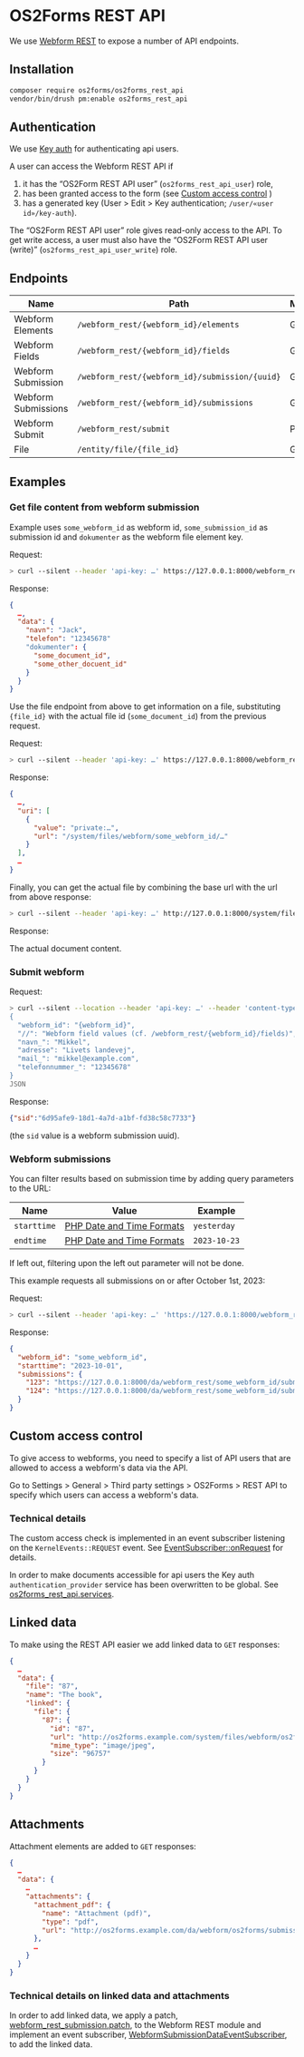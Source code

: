 # OS2Forms REST API

We use [Webform REST](https://www.drupal.org/project/webform_rest) to expose a
number of API endpoints.

## Installation

```sh
composer require os2forms/os2forms_rest_api
vendor/bin/drush pm:enable os2forms_rest_api
```

## Authentication

We use [Key auth](https://www.drupal.org/project/key_auth) for authenticating
api users.

A user can access the Webform REST API if

1. it has the “OS2Form REST API user” (`os2forms_rest_api_user`) role,
2. has been granted access to the form
   (see [Custom access control](#custom-access-control) )
3. has a generated key (User > Edit > Key authentication; `/user/«user
   id»/key-auth`).

The “OS2Form REST API user” role gives read-only access to the API. To get write
access, a user must also have the “OS2Form REST API user (write)”
(`os2forms_rest_api_user_write`) role.

## Endpoints

| Name                | Path                                           | Methods |
|---------------------|------------------------------------------------|---------|
| Webform Elements    | `/webform_rest/{webform_id}/elements`          | GET     |
| Webform Fields      | `/webform_rest/{webform_id}/fields`            | GET     |
| Webform Submission  | `/webform_rest/{webform_id}/submission/{uuid}` | GET     |
| Webform Submissions | `/webform_rest/{webform_id}/submissions`       | GET     |
| Webform Submit      | `/webform_rest/submit`                         | POST    |
| File                | `/entity/file/{file_id}`                       | GET     |

## Examples

### Get file content from webform submission

Example uses `some_webform_id` as webform id, `some_submission_id` as submission
id and `dokumenter` as the webform file element key.

Request:

```sh
> curl --silent --header 'api-key: …' https://127.0.0.1:8000/webform_rest/some_webform_id/submission/some_submission_uuid
```

Response:

```json
{
  …,
  "data": {
    "navn": "Jack",
    "telefon": "12345678"
    "dokumenter": {
      "some_document_id",
      "some_other_docuent_id"
    }
  }
}
```

Use the file endpoint from above to get information on a file, substituting
`{file_id}` with the actual file id (`some_document_id`) from the previous
request.

Request:

```sh
> curl --silent --header 'api-key: …' https://127.0.0.1:8000/webform_rest/entity/file/some_document_id
```

Response:

```json
{
  …,
  "uri": [
    {
      "value": "private:…",
      "url": "/system/files/webform/some_webform_id/…"
    }
  ],
  …
}
```

Finally, you can get the actual file by combining the base url
with the url from above response:

```sh
> curl --silent --header 'api-key: …' http://127.0.0.1:8000/system/files/webform/some_webform_id/…
```

Response:

The actual document content.

### Submit webform

Request:

```sh
> curl --silent --location --header 'api-key: …' --header 'content-type: application/json' https://127.0.0.1:8000/webform_rest/submit --data @- <<'JSON'
{
  "webform_id": "{webform_id}",
  "//": "Webform field values (cf. /webform_rest/{webform_id}/fields)",
  "navn_": "Mikkel",
  "adresse": "Livets landevej",
  "mail_": "mikkel@example.com",
  "telefonnummer_": "12345678"
}
JSON
```

Response:

```json
{"sid":"6d95afe9-18d1-4a7d-a1bf-fd38c58c7733"}
```

(the `sid` value is a webform submission uuid).

### Webform submissions

You can filter results based on submission time by
adding query parameters to the URL:

| Name        | Value                | Example      |
|-------------|----------------------|--------------|
| `starttime` | [PHP Date and Time Formats](https://www.php.net/manual/en/datetime.formats.php) | `yesterday`  |
| `endtime`   | [PHP Date and Time Formats](https://www.php.net/manual/en/datetime.formats.php) | `2023-10-23` |

If left out, filtering upon the left out parameter will not be done.

This example requests all submissions on or after October 1st, 2023:

Request:

```sh
> curl --silent --header 'api-key: …' 'https://127.0.0.1:8000/webform_rest/some_webform_id/submissions?starttime=2023-10-01'
```

Response:

```json
{
  "webform_id": "some_webform_id",
  "starttime": "2023-10-01",
  "submissions": {
    "123": "https://127.0.0.1:8000/da/webform_rest/some_webform_id/submission/44b1fe1b-ee96-481e-b941-d1219d1dcb55",
    "124": "https://127.0.0.1:8000/da/webform_rest/some_webform_id/submission/3652836d-3dab-4919-b880-e82cbbf3c24c"
  }
}
```

## Custom access control

To give access to webforms, you need to specify a list of API users that are
allowed to access a webform's data via the API.

Go to Settings > General > Third party settings > OS2Forms > REST API to specify
which users can access a webform's data.

### Technical details

The custom access check is implemented in an event subscriber listening on the
`KernelEvents::REQUEST` event. See
[EventSubscriber::onRequest](src/EventSubscriber/EventSubscriber.php) for
details.

In order to make documents accessible for api users the Key auth
`authentication_provider` service has been overwritten to be global. See
[os2forms_rest_api.services](os2forms_rest_api.services.yml).

## Linked data

To make using the REST API easier we add linked data to `GET` responses:

```json
{
  …
  "data": {
    "file": "87",
    "name": "The book",
    "linked": {
      "file": {
        "87": {
          "id": "87",
          "url": "http://os2forms.example.com/system/files/webform/os2forms/1/cover.jpg",
          "mime_type": "image/jpeg",
          "size": "96757"
        }
      }
    }
  }
}
```

## Attachments

Attachment elements are added to `GET` responses:

```json
{
  …
  "data": {
    …
    "attachments": {
      "attachment_pdf": {
        "name": "Attachment (pdf)",
        "type": "pdf",
        "url": "http://os2forms.example.com/da/webform/os2forms/submissions/42/attachment/pdf/pdf.pdf"
      },
      …
    }
  }
}
```

### Technical details on linked data and attachments

In order to add linked data, we apply a patch,
[webform_rest_submission.patch](patches/webform_rest_submission.patch), to the
Webform REST module and implement an event subscriber,
[WebformSubmissionDataEventSubscriber](src/EventSubscriber/WebformSubmissionDataEventSubscriber.php),
to add the linked data.
